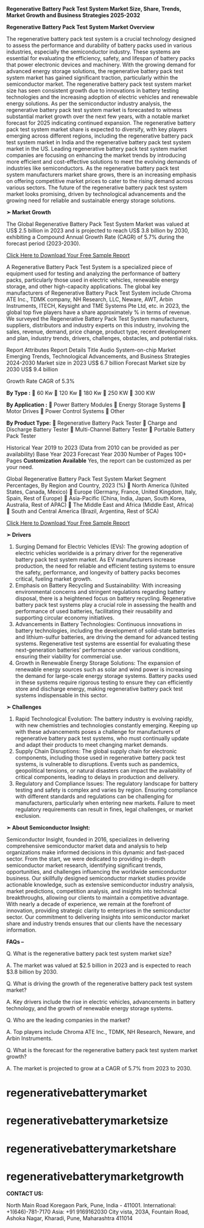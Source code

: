 **Regenerative Battery Pack Test System Market Size, Share, Trends, Market Growth and Business Strategies 2025-2032**

**Regenerative Battery Pack Test System Market Overview**

The regenerative battery pack test system is a crucial technology designed to assess the performance and durability of battery packs used in various industries, especially the semiconductor industry. These systems are essential for evaluating the efficiency, safety, and lifespan of battery packs that power electronic devices and machinery. With the growing demand for advanced energy storage solutions, the regenerative battery pack test system market has gained significant traction, particularly within the semiconductor market. The regenerative battery pack test system market size has seen consistent growth due to innovations in battery testing technologies and the increasing adoption of electric vehicles and renewable energy solutions.
As per the semiconductor industry analysis, the regenerative battery pack test system market is forecasted to witness substantial market growth over the next few years, with a notable market forecast for 2025 indicating continued expansion. The regenerative battery pack test system market share is expected to diversify, with key players emerging across different regions, including the regenerative battery pack test system market in India and the regenerative battery pack test system market in the US. Leading regenerative battery pack test system market companies are focusing on enhancing the market trends by introducing more efficient and cost-effective solutions to meet the evolving demands of industries like semiconductors.
As the regenerative battery pack test system manufacturers market share grows, there is an increasing emphasis on offering competitive market prices to cater to the rising demand across various sectors. The future of the regenerative battery pack test system market looks promising, driven by technological advancements and the growing need for reliable and sustainable energy storage solutions.

**➣ Market Growth**

The Global Regenerative Battery Pack Test System Market was valued at US$ 2.5 billion in 2023 and is projected to reach US$ 3.8 billion by 2030, exhibiting a Compound Annual Growth Rate (CAGR) of 5.7% during the forecast period (2023-2030).

[Click Here to Download Your Free Sample Report](https://semiconductorinsight.com/report/regenerative-battery-pack-test-system-market/)

A Regenerative Battery Pack Test System is a specialized piece of equipment used for testing and analyzing the performance of battery packs, particularly those used in electric vehicles, renewable energy storage, and other high-capacity applications.
The global key manufacturers of Regenerative Battery Pack Test System include Chroma ATE Inc., TDMK company, NH Research, LLC, Neware, AWT, Arbin Instruments, ITECH, Keysight and TME Systems Pte Ltd, etc. in 2023, the global top five players have a share approximately % in terms of revenue.
We surveyed the Regenerative Battery Pack Test System manufacturers, suppliers, distributors and industry experts on this industry, involving the sales, revenue, demand, price change, product type, recent development and plan, industry trends, drivers, challenges, obstacles, and potential risks.

Report Attributes
Report Details
Title
Audio System-on-chip Market Emerging Trends, Technological Advancements, and Business Strategies 2024-2030
Market size in 2023
US$ 6.7 billion
Forecast Market size by 2030
US$ 9.4 billion

Growth Rate
CAGR of 5.3%

**By Type :**
	60 Kw
	120 Kw
	180 Kw
	250 KW
	300 KW

**By Application :**
	Power Battery Modules
	Energy Storage Systems
	Motor Drives
	Power Control Systems
	Other

**By Product Type:**
	Regenerative Battery Pack Tester
	Charge and Discharge Battery Tester
	Multi-Channel Battery Tester
	Portable Battery Pack Tester

Historical Year
2019 to 2023 (Data from 2010 can be provided as per availability)
Base Year
2023
Forecast Year
2030
Number of Pages
100+ Pages
**Customization Available**
Yes, the report can be customized as per your need.

Global Regenerative Battery Pack Test System Market Segment Percentages, By Region and Country, 2023 (%)
	North America (United States, Canada, Mexico)
	Europe (Germany, France, United Kingdom, Italy, Spain, Rest of Europe)
	Asia-Pacific (China, India, Japan, South Korea, Australia, Rest of APAC)
	The Middle East and Africa (Middle East, Africa)
	South and Central America (Brazil, Argentina, Rest of SCA)

[Click Here to Download Your Free Sample Report](https://semiconductorinsight.com/report/regenerative-battery-pack-test-system-market/)

**➣ Drivers**

1.	Surging Demand for Electric Vehicles (EVs):
The growing adoption of electric vehicles worldwide is a primary driver for the regenerative battery pack test system market. As EV manufacturers increase production, the need for reliable and efficient testing systems to ensure the safety, performance, and longevity of battery packs becomes critical, fueling market growth.
2.	Emphasis on Battery Recycling and Sustainability:
With increasing environmental concerns and stringent regulations regarding battery disposal, there is a heightened focus on battery recycling. Regenerative battery pack test systems play a crucial role in assessing the health and performance of used batteries, facilitating their reusability and supporting circular economy initiatives.
3.	Advancements in Battery Technologies:
Continuous innovations in battery technologies, including the development of solid-state batteries and lithium-sulfur batteries, are driving the demand for advanced testing systems. Regenerative test systems are essential for evaluating these next-generation batteries’ performance under various conditions, ensuring their viability for commercial use.
4.	Growth in Renewable Energy Storage Solutions:
The expansion of renewable energy sources such as solar and wind power is increasing the demand for large-scale energy storage systems. Battery packs used in these systems require rigorous testing to ensure they can efficiently store and discharge energy, making regenerative battery pack test systems indispensable in this sector.

**➣ Challenges**

1.	Rapid Technological Evolution:
The battery industry is evolving rapidly, with new chemistries and technologies constantly emerging. Keeping up with these advancements poses a challenge for manufacturers of regenerative battery pack test systems, who must continually update and adapt their products to meet changing market demands.
2.	Supply Chain Disruptions:
The global supply chain for electronic components, including those used in regenerative battery pack test systems, is vulnerable to disruptions. Events such as pandemics, geopolitical tensions, or natural disasters can impact the availability of critical components, leading to delays in production and delivery.
3.	Regulatory and Compliance Issues:
The regulatory landscape for battery testing and safety is complex and varies by region. Ensuring compliance with different standards and regulations can be challenging for manufacturers, particularly when entering new markets. Failure to meet regulatory requirements can result in fines, legal challenges, or market exclusion.

**➣ About Semiconductor Insight:**

Semiconductor Insight, founded in 2016, specializes in delivering comprehensive semiconductor market data and analysis to help organizations make informed decisions in this dynamic and fast-paced sector. From the start, we were dedicated to providing in-depth semiconductor market research, identifying significant trends, opportunities, and challenges influencing the worldwide semiconductor business.
Our skillfully designed semiconductor market studies provide actionable knowledge, such as extensive semiconductor industry analysis, market predictions, competition analysis, and insights into technical breakthroughs, allowing our clients to maintain a competitive advantage. With nearly a decade of experience, we remain at the forefront of innovation, providing strategic clarity to enterprises in the semiconductor sector.
Our commitment to delivering insights into semiconductor market share and industry trends ensures that our clients have the necessary information.

**FAQs –**

Q. What is the regenerative battery pack test system market size?

A. The market was valued at $2.5 billion in 2023 and is expected to reach $3.8 billion by 2030.

Q. What is driving the growth of the regenerative battery pack test system market?

A. Key drivers include the rise in electric vehicles, advancements in battery technology, and the growth of renewable energy storage systems.

Q. Who are the leading companies in the market?

A. Top players include Chroma ATE Inc., TDMK, NH Research, Neware, and Arbin Instruments.

Q. What is the forecast for the regenerative battery pack test system market growth?

A. The market is projected to grow at a CAGR of 5.7% from 2023 to 2030.

# regenerativebatterymarket
# regenerativebatterymarketsize
# regenerativebatterymarketshare
# regenerativebatterymarketgrowth

**CONTACT US:**

North Main Road Koregaon Park, Pune, India - 411001.
International: +1(646)-781-7170
Asia: +91 9169162030
City vista, 203A, Fountain Road, Ashoka Nagar, Kharadi, Pune, Maharashtra 411014
